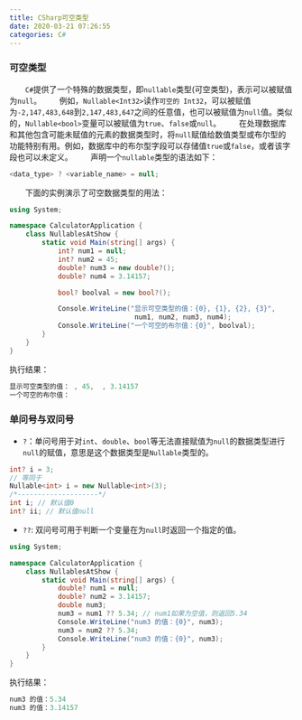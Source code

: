 ```yaml
---
title: CSharp可空类型
date: 2020-03-21 07:26:55
categories: C#
---
```

### 可空类型

&emsp;&emsp;`C#`提供了一个特殊的数据类型，即`nullable`类型(可空类型)，表示可以被赋值为`null`。<!--more-->
&emsp;&emsp;例如，`Nullable<Int32>`读作`可空的 Int32`，可以被赋值为`-2,147,483,648`到`2,147,483,647`之间的任意值，也可以被赋值为`null`值。类似的，`Nullable<bool>`变量可以被赋值为`true`、`false`或`null`。
&emsp;&emsp;在处理数据库和其他包含可能未赋值的元素的数据类型时，将`null`赋值给数值类型或布尔型的功能特别有用。例如，数据库中的布尔型字段可以存储值`true`或`false`，或者该字段也可以未定义。
&emsp;&emsp;声明一个`nullable`类型的语法如下：

``` cs
<data_type> ? <variable_name> = null;
```

&emsp;&emsp;下面的实例演示了可空数据类型的用法：

``` cs
using System;

namespace CalculatorApplication {
    class NullablesAtShow {
        static void Main(string[] args) {
            int? num1 = null;
            int? num2 = 45;
            double? num3 = new double?();
            double? num4 = 3.14157;

            bool? boolval = new bool?();

            Console.WriteLine("显示可空类型的值：{0}, {1}, {2}, {3}",
                               num1, num2, num3, num4);
            Console.WriteLine("一个可空的布尔值：{0}", boolval);
        }
    }
}
```

执行结果：

``` cs
显示可空类型的值： , 45,  , 3.14157
一个可空的布尔值：
```

### 单问号与双问号

- `?`：单问号用于对`int`、`double`、`bool`等无法直接赋值为`null`的数据类型进行`null`的赋值，意思是这个数据类型是`Nullable`类型的。<!--more-->

``` cs
int? i = 3;
// 等同于
Nullable<int> i = new Nullable<int>(3);
/*--------------------*/
int i; // 默认值0
int? ii; // 默认值null
```

- `??`: 双问号可用于判断一个变量在为`null`时返回一个指定的值。

``` cs
using System;

namespace CalculatorApplication {
    class NullablesAtShow {
        static void Main(string[] args) {
            double? num1 = null;
            double? num2 = 3.14157;
            double num3;
            num3 = num1 ?? 5.34; // num1如果为空值，则返回5.34
            Console.WriteLine("num3 的值：{0}", num3);
            num3 = num2 ?? 5.34;
            Console.WriteLine("num3 的值：{0}", num3);
        }
    }
}
```

执行结果：

``` cs
num3 的值：5.34
num3 的值：3.14157
```